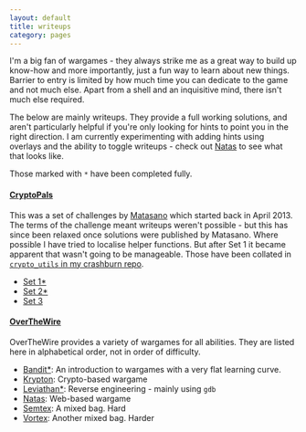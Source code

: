 ```yaml
---
layout: default
title: writeups
category: pages
---
```


I'm a big fan of wargames - they always strike me as a great way to build up know-how and more importantly, just a fun way to learn about new things. Barrier to entry is limited by how much time you can dedicate to the game and not much else. Apart from a shell and an inquisitive mind, there isn't much else required.

The below are mainly writeups. They provide a full working solutions, and aren't particularly helpful if you're only looking for hints to point you in the right direction. I am currently experimenting with adding hints using overlays and the ability to toggle writeups - check out [Natas](natas.html) to see what that looks like.

Those marked with `*` have been completed fully.

#### [CryptoPals](http://www.cryptopals.com/) ####

This was a set of challenges by [Matasano](http://matasano.com/) which started back in April 2013. The terms of the challenge meant writeups weren't possible - but this has since been relaxed once solutions were published by Matasano. Where possible I have tried to localise helper functions. But after Set 1 it became apparent that wasn't going to be manageable. Those have been collated in [`crypto_utils` in my crashburn repo](https://github.com/axiomiety/crashburn/blob/master/crypto_utils.py).

   * [Set 1*](cryptopals1.html)
   * [Set 2*](cryptopals2.html)
   * [Set 3](cryptopals3.html)

#### [OverTheWire](http://www.overthewire.org/) ####

OverTheWire provides a variety of wargames for all abilities. They are listed here in alphabetical order, not in order of difficulty. 

   * [Bandit*](bandit.html): An introduction to wargames with a very flat learning curve.
   * [Krypton](krypton.html): Crypto-based wargame
   * [Leviathan*](leviathan.html): Reverse engineering - mainly using `gdb`
   * [Natas](natas.html): Web-based wargame
   * [Semtex](semtex.html): A mixed bag. Hard
   * [Vortex](vortex.html): Another mixed bag. Harder
